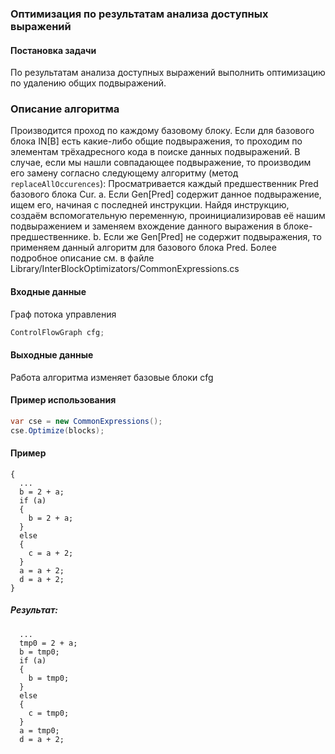 ### Оптимизация по результатам анализа доступных выражений

#### Постановка задачи
По результатам анализа доступных выражений выполнить оптимизацию по удалению общих подвыражений.

### Описание алгоритма

Производится проход по каждому базовому блоку. Если для базового блока IN[B] есть какие-либо общие подвыражения, то проходим по элементам трёхадресного кода в поиске данных подвыражений. В случае, если мы нашли совпадающее подвыражение, то производим его замену согласно следующему алгоритму (метод `replaceAllOccurences`):
Просматривается каждый предшественник Pred базового блока Cur.
  a. Если Gen[Pred] содержит данное подвыражение, ищем его, начиная с последней инструкции. Найдя инструкцию, создаём вспомогательную переменную, проинициализировав её нашим подвыражением и заменяем вхождение данного выражения в блоке-предшественнике.
  b. Если же Gen[Pred] не содержит подвыражения, то применяем данный алгоритм для базового блока Pred.
Более подробное описание см. в файле Library/InterBlockOptimizators/CommonExpressions.cs

#### Входные данные

Граф потока управления

```cs
ControlFlowGraph cfg;
```

#### Выходные данные
Работа алгоритма изменяет базовые блоки cfg

#### Пример использования
```cs
var cse = new CommonExpressions();
cse.Optimize(blocks);
```

#### Пример

```
{
  ...
  b = 2 + a;
  if (a)
  {
  	b = 2 + a;
  }
  else
  {
  	c = a + 2;
  }
  a = a + 2;
  d = a + 2;
}
```

##### Результат:
```
  ...
  tmp0 = 2 + a;
  b = tmp0;
  if (a)
  {
  	b = tmp0;
  }
  else
  {
  	c = tmp0;
  }
  a = tmp0;
  d = a + 2;
```
